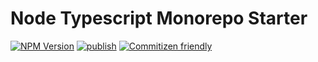 # Node Typescript Monorepo Starter

[![NPM Version](https://img.shields.io/npm/v/node-ts-monorepo-starter?style=flat-square)](https://www.npmjs.com/package/node-ts-monorepo-starter)
[![publish](https://img.shields.io/github/actions/workflow/status/justorez/node-ts-monorepo-starter/publish.yml?style=flat-square&logo=github&label=publish
)](https://github.com/justorez/node-ts-monorepo-starter/actions/workflows/publish.yml)
[![Commitizen friendly](https://img.shields.io/badge/commitizen-friendly-brightgreen.svg?style=flat-square)](http://commitizen.github.io/cz-cli/)
